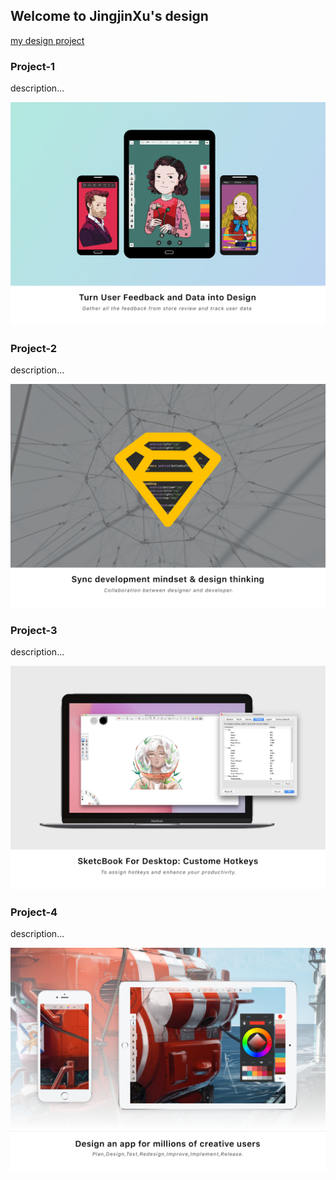 ## Welcome to JingjinXu's design

[my design project](https://www.behance.net/xujingjin) 

### Project-1

description...

[![image1](https://raw.githubusercontent.com/jingjinxu/BlogPicture/master/1.png)](https://jingjinxu.github.io/project1)


### Project-2

description...

![image1](https://raw.githubusercontent.com/jingjinxu/BlogPicture/master/2.png)


### Project-3

description...

![image1](https://raw.githubusercontent.com/jingjinxu/BlogPicture/master/3.png)


### Project-4

description...

![image1](https://raw.githubusercontent.com/jingjinxu/BlogPicture/master/4.png)

